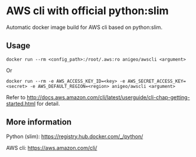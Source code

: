 AWS cli with official python:slim
=================================

Automatic docker image build for AWS cli based on python:slim.

## Usage
```
docker run --rm <config_path>:/root/.aws:ro anigeo/awscli <argument>
```

Or

```
docker run --rm -e AWS_ACCESS_KEY_ID=<key> -e AWS_SECRET_ACCESS_KEY=<secret> -e AWS_DEFAULT_REGION=<region> anigeo/awscli <argument>
```

Refer to <http://docs.aws.amazon.com/cli/latest/userguide/cli-chap-getting-started.html> for detail.

## More information
Python (slim): <https://registry.hub.docker.com/_/python/>

AWS cli: <https://aws.amazon.com/cli/>
